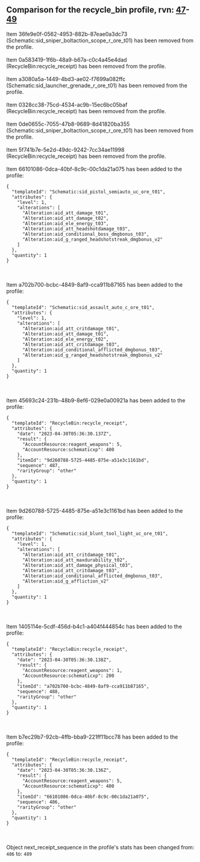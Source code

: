 ## Comparison for the recycle_bin profile, rvn: [47](https://github.com/PRO100KatYT/FortniteProfileRevisions/tree/main/profiles/recycle_bin/47%20recycle_bin.json)-[49](https://github.com/PRO100KatYT/FortniteProfileRevisions/tree/main/profiles/recycle_bin/49%20recycle_bin.json)

Item 36fe9e0f-0562-4953-882b-87eae0a3dc73 (Schematic:sid_sniper_boltaction_scope_r_ore_t01) has been removed from the profile.
<br><br>
Item 0a583419-1f6b-48a9-b67a-c0c4a45e4dad (RecycleBin:recycle_receipt) has been removed from the profile.
<br><br>
Item a3080a5a-1449-4bd3-ae02-f7699a082ffc (Schematic:sid_launcher_grenade_r_ore_t01) has been removed from the profile.
<br><br>
Item 0328cc38-75cd-4534-ac9b-15ec6bc05baf (RecycleBin:recycle_receipt) has been removed from the profile.
<br><br>
Item 0de0655c-7055-47b8-9689-8d41820ba355 (Schematic:sid_sniper_boltaction_scope_r_ore_t01) has been removed from the profile.
<br><br>
Item 5f741b7e-5e2d-49dc-9242-7cc34ae11998 (RecycleBin:recycle_receipt) has been removed from the profile.
<br><br>
Item 66101086-0dca-40bf-8c9c-00c1da21a075 has been added to the profile:

```
{
  "templateId": "Schematic:sid_pistol_semiauto_uc_ore_t01",
  "attributes": {
    "level": 1,
    "alterations": [
      "Alteration:aid_att_damage_t01",
      "Alteration:aid_att_damage_t02",
      "Alteration:aid_ele_energy_t03",
      "Alteration:aid_att_headshotdamage_t03",
      "Alteration:aid_conditional_boss_dmgbonus_t03",
      "Alteration:aid_g_ranged_headshotstreak_dmgbonus_v2"
    ]
  },
  "quantity": 1
}
```

<br><br>
Item a702b700-bcbc-4849-8af9-cca911b87165 has been added to the profile:

```
{
  "templateId": "Schematic:sid_assault_auto_c_ore_t01",
  "attributes": {
    "level": 1,
    "alterations": [
      "Alteration:aid_att_critdamage_t01",
      "Alteration:aid_att_damage_t01",
      "Alteration:aid_ele_energy_t02",
      "Alteration:aid_att_critdamage_t03",
      "Alteration:aid_conditional_afflicted_dmgbonus_t03",
      "Alteration:aid_g_ranged_headshotstreak_dmgbonus_v2"
    ]
  },
  "quantity": 1
}
```

<br><br>
Item 45693c24-231b-48b9-8ef6-029e0a00921a has been added to the profile:

```
{
  "templateId": "RecycleBin:recycle_receipt",
  "attributes": {
    "date": "2023-04-30T05:36:30.137Z",
    "result": {
      "AccountResource:reagent_weapons": 5,
      "AccountResource:schematicxp": 400
    },
    "itemId": "9d260788-5725-4485-875e-a51e3c1161bd",
    "sequence": 487,
    "rarityGroup": "other"
  },
  "quantity": 1
}
```

<br><br>
Item 9d260788-5725-4485-875e-a51e3c1161bd has been added to the profile:

```
{
  "templateId": "Schematic:sid_blunt_tool_light_uc_ore_t01",
  "attributes": {
    "level": 1,
    "alterations": [
      "Alteration:aid_att_critdamage_t01",
      "Alteration:aid_att_maxdurability_t02",
      "Alteration:aid_att_damage_physical_t03",
      "Alteration:aid_att_critdamage_t03",
      "Alteration:aid_conditional_afflicted_dmgbonus_t03",
      "Alteration:aid_g_affliction_v2"
    ]
  },
  "quantity": 1
}
```

<br><br>
Item 1405114e-5cdf-456d-b4c1-a404f444854c has been added to the profile:

```
{
  "templateId": "RecycleBin:recycle_receipt",
  "attributes": {
    "date": "2023-04-30T05:36:30.138Z",
    "result": {
      "AccountResource:reagent_weapons": 1,
      "AccountResource:schematicxp": 200
    },
    "itemId": "a702b700-bcbc-4849-8af9-cca911b87165",
    "sequence": 488,
    "rarityGroup": "other"
  },
  "quantity": 1
}
```

<br><br>
Item b7ec29b7-92cb-4ffb-bba9-221ff11bcc78 has been added to the profile:

```
{
  "templateId": "RecycleBin:recycle_receipt",
  "attributes": {
    "date": "2023-04-30T05:36:30.136Z",
    "result": {
      "AccountResource:reagent_weapons": 5,
      "AccountResource:schematicxp": 400
    },
    "itemId": "66101086-0dca-40bf-8c9c-00c1da21a075",
    "sequence": 486,
    "rarityGroup": "other"
  },
  "quantity": 1
}
```

<br><br>
Object next_receipt_sequence in the profile's stats has been changed from: `486` to: `489`
<br><br>
